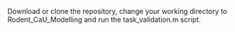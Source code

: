 Download or clone the repository, change your working directory to Rodent_CaU_Modelling and run the task_validation.m script. 
